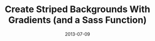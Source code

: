 ---
date: 2013-07-09
external: 
  host: CSS-Tricks
  url: http://css-tricks.com/striped-background-gradients/
layout: none
published: true
title: "Create Striped Backgrounds With Gradients (and a Sass Function)"
---